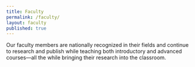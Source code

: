 ```yaml
---
title: Faculty
permalink: /faculty/
layout: faculty
published: true
---
```

Our faculty members are nationally recognized in their fields and continue to research and publish while teaching both introductory and advanced courses—all the while bringing their research into the classroom.
